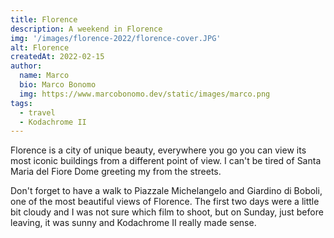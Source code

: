 ```yaml
---
title: Florence
description: A weekend in Florence
img: '/images/florence-2022/florence-cover.JPG'
alt: Florence
createdAt: 2022-02-15
author:
  name: Marco
  bio: Marco Bonomo
  img: https://www.marcobonomo.dev/static/images/marco.png
tags:
  - travel
  - Kodachrome II
---
```


Florence is a city of unique beauty, everywhere you go you can view its most iconic buildings from a different point of view. I can't be tired of Santa Maria del Fiore Dome greeting my from the streets.

Don't forget to have a walk to Piazzale Michelangelo and Giardino di Boboli, one of the most beautiful views of Florence.
The first two days were a little bit cloudy and I was not sure which film to shoot, but on Sunday, just before leaving, it was sunny and Kodachrome II really made sense.

<image-gallery :items="[
    '/images/florence-2022/florence_2022_01.JPG',
    '/images/florence-2022/florence_2022_02.JPG',
    '/images/florence-2022/florence_2022_03.JPG',
    '/images/florence-2022/florence_2022_04.JPG',
    '/images/florence-2022/florence_2022_05.JPG',
    '/images/florence-2022/florence_2022_06.JPG',
    '/images/florence-2022/florence_2022_07.JPG',
    '/images/florence-2022/florence_2022_08.JPG',
    '/images/florence-2022/florence_2022_09.JPG',
    '/images/florence-2022/florence_2022_10.JPG',
    '/images/florence-2022/florence_2022_12.JPG',
    '/images/florence-2022/florence_2022_13.JPG',
    '/images/florence-2022/florence_2022_14.JPG',
    '/images/florence-2022/florence_2022_15.JPG',
    '/images/florence-2022/florence_2022_16.JPG',
    '/images/florence-2022/florence_2022_17.JPG',
    '/images/florence-2022/florence_2022_18.JPG',
    '/images/florence-2022/florence_2022_19.JPG',
    '/images/florence-2022/florence_2022_20.JPG',
    '/images/florence-2022/florence_2022_21.JPG',
    '/images/florence-2022/florence_2022_11.JPG',
    '/images/florence-2022/florence_2022_22.JPG',
    '/images/florence-2022/florence_2022_23.JPG',
    '/images/florence-2022/florence_2022_24.JPG',
    '/images/florence-2022/florence_2022_25.JPG',
    '/images/florence-2022/florence_2022_26.JPG',
    '/images/florence-2022/florence_2022_27.JPG',
    '/images/florence-2022/florence_2022_28.JPG',
    '/images/florence-2022/florence_2022_29.JPG',
    '/images/florence-2022/florence_2022_30.JPG',
    '/images/florence-2022/florence_2022_31.JPG',
]" />

